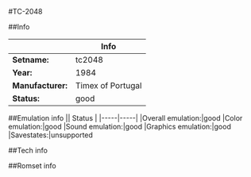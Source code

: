 #TC-2048

##Info

||Info|
|-----|-----|
|**Setname:**|tc2048
|**Year:**|1984
|**Manufacturer:**|Timex of Portugal
|**Status:**|good

##Emulation info
|| Status |
|-----|-----|
|Overall emulation:|good
|Color emulation:|good
|Sound emulation:|good
|Graphics emulation:|good
|Savestates:|unsupported

##Tech info

##Romset info

<!--- START OF EDITED COMMENT DO NOT TOUCH TEXT ABOVE-->
